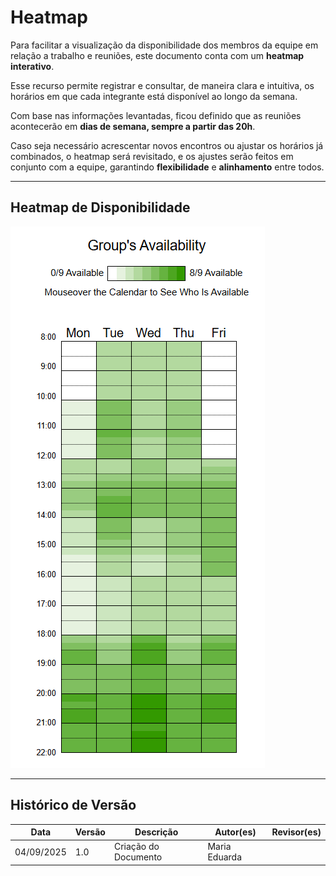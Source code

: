 # Heatmap

Para facilitar a visualização da disponibilidade dos membros da equipe em relação a trabalho e reuniões, este documento conta com um **heatmap interativo**.  

Esse recurso permite registrar e consultar, de maneira clara e intuitiva, os horários em que cada integrante está disponível ao longo da semana.  

Com base nas informações levantadas, ficou definido que as reuniões acontecerão em **dias de semana, sempre a partir das 20h**.  

Caso seja necessário acrescentar novos encontros ou ajustar os horários já combinados, o heatmap será revisitado, e os ajustes serão feitos em conjunto com a equipe, garantindo **flexibilidade** e **alinhamento** entre todos.

---

## Heatmap de Disponibilidade

![Heatmap de disponibilidade da equipe](imagens/heatmap.png)

---

## Histórico de Versão

| Data       | Versão | Descrição               | Autor(es)         | Revisor(es)     |
|------------|--------|-------------------------|-------------------|-----------------|
| 04/09/2025 | 1.0    | Criação do Documento    | Maria Eduarda     |    |
